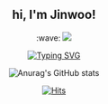 <div align="center">
  <h2>hi, I'm Jinwoo!</h2>:wave:
  
  <a href="https://www.notion.so/6d21af1caeb44506904b6803132c0647">
    <img src="https://img.shields.io/badge/notion-20232a.svg?style=for-the-badge&logo=notion&logoColor=#000000" />
  </a>

[![Typing SVG](https://readme-typing-svg.demolab.com/?lines=First+line+of+text;Second+line+of+text)](https://git.io/typing-svg)


![Anurag's GitHub stats](https://github-readme-stats.vercel.app/api?username=JinCode96&show_icons=true&theme=radical)


[![Hits](https://hits.seeyoufarm.com/api/count/incr/badge.svg?url=https%3A%2F%2Fgithub.com%2FJinCode96&count_bg=%2379C83D&title_bg=%23555555&icon=&icon_color=%23E7E7E7&title=hits&edge_flat=false)](https://hits.seeyoufarm.com)
</div>
